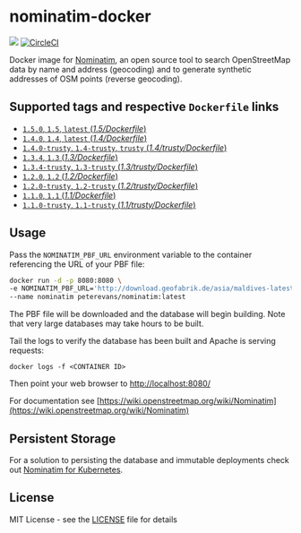 # nominatim-docker
[![](https://images.microbadger.com/badges/image/peterevans/nominatim.svg)](https://microbadger.com/images/peterevans/nominatim)
[![CircleCI](https://circleci.com/gh/peter-evans/nominatim-docker/tree/master.svg?style=svg)](https://circleci.com/gh/peter-evans/nominatim-docker/tree/master)

Docker image for [Nominatim](https://github.com/openstreetmap/Nominatim), an open source tool to search OpenStreetMap data by name and address (geocoding) and to generate synthetic addresses of OSM points (reverse geocoding).

## Supported tags and respective `Dockerfile` links

- [`1.5.0`, `1.5`, `latest`  (*1.5/Dockerfile*)](https://github.com/peter-evans/nominatim-docker/tree/v1.5.0)
- [`1.4.0`, `1.4`, `latest`  (*1.4/Dockerfile*)](https://github.com/peter-evans/nominatim-docker/tree/v1.4.0)
- [`1.4.0-trusty`, `1.4-trusty`, `trusty`  (*1.4/trusty/Dockerfile*)](https://github.com/peter-evans/nominatim-docker/tree/v1.4.0/trusty)
- [`1.3.4`, `1.3` (*1.3/Dockerfile*)](https://github.com/peter-evans/nominatim-docker/tree/v1.3.4)
- [`1.3.4-trusty`, `1.3-trusty` (*1.3/trusty/Dockerfile*)](https://github.com/peter-evans/nominatim-docker/tree/v1.3.4/trusty)
- [`1.2.0`, `1.2` (*1.2/Dockerfile*)](https://github.com/peter-evans/nominatim-docker/tree/v1.2.0)
- [`1.2.0-trusty`, `1.2-trusty` (*1.2/trusty/Dockerfile*)](https://github.com/peter-evans/nominatim-docker/tree/v1.2.0/trusty)
- [`1.1.0`, `1.1` (*1.1/Dockerfile*)](https://github.com/peter-evans/nominatim-docker/tree/v1.1.0)
- [`1.1.0-trusty`, `1.1-trusty` (*1.1/trusty/Dockerfile*)](https://github.com/peter-evans/nominatim-docker/tree/v1.1.0/trusty)

## Usage
Pass the `NOMINATIM_PBF_URL` environment variable to the container referencing the URL of your PBF file:

```bash
docker run -d -p 8080:8080 \
-e NOMINATIM_PBF_URL='http://download.geofabrik.de/asia/maldives-latest.osm.pbf' \
--name nominatim peterevans/nominatim:latest
```
The PBF file will be downloaded and the database will begin building. Note that very large databases may take hours to be built.

Tail the logs to verify the database has been built and Apache is serving requests:
```
docker logs -f <CONTAINER ID>
```
Then point your web browser to [http://localhost:8080/](http://localhost:8080/)

For documentation see [https://wiki.openstreetmap.org/wiki/Nominatim](https://wiki.openstreetmap.org/wiki/Nominatim)

## Persistent Storage
For a solution to persisting the database and immutable deployments check out [Nominatim for Kubernetes](https://github.com/peter-evans/nominatim-k8s).

## License

MIT License - see the [LICENSE](LICENSE) file for details

